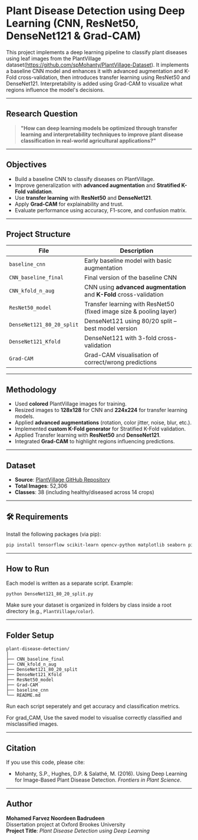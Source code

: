 
# Plant Disease Detection using Deep Learning (CNN, ResNet50, DenseNet121 & Grad-CAM)

This project implements a deep learning pipeline to classify plant diseases using leaf images from the PlantVillage dataset(https://github.com/spMohanty/PlantVillage-Dataset). It implements a baseline CNN model and enhances it with advanced augmentation and K-Fold cross-validation, then introduces transfer learning using ResNet50 and DenseNet121. Interpretability is added using Grad-CAM to visualize what regions influence the model's decisions.

---

## Research Question

> **"How can deep learning models be optimized through transfer learning and interpretability techniques to improve plant disease classification in real-world agricultural applications?"**

---

## Objectives

- Build a baseline CNN to classify diseases on PlantVillage.
- Improve generalization with **advanced augmentation** and **Stratified K-Fold validation**.
- Use **transfer learning** with **ResNet50** and **DenseNet121**.
- Apply **Grad-CAM** for explainability and trust.
- Evaluate performance using accuracy, F1-score, and confusion matrix.

---

##  Project Structure

| File                          | Description |
|-------------------------------|-------------|
| `baseline_cnn`               | Early baseline model with basic augmentation |
| `CNN_baseline_final`         | Final version of the baseline CNN |
| `CNN_kfold_n_aug`           | CNN using **advanced augmentation** and **K-Fold** cross-validation |
| `ResNet50_model`             | Transfer learning with ResNet50 (fixed image size & pooling layer) |
| `DenseNet121_80_20_split`    | DenseNet121 using 80/20 split – best model version |
| `DenseNet121_Kfold`          | DenseNet121 with 3-fold cross-validation |
| `Grad-CAM`                   | Grad-CAM visualisation of correct/wrong predictions |

---

## Methodology

- Used **colored** PlantVillage images for training.
- Resized images to **128x128** for CNN and **224x224** for transfer learning models.
- Applied **advanced augmentations** (rotation, color jitter, noise, blur, etc.).
- Implemented **custom K-Fold generator** for Stratified K-Fold validation.
- Applied Transfer learning with **ResNet50** and **DenseNet121**.
- Integrated **Grad-CAM** to highlight regions influencing predictions.

---

## Dataset

- **Source**: [PlantVillage GitHub Repository](https://github.com/spMohanty/PlantVillage-Dataset)
- **Total Images**: 52,306
- **Classes**: 38 (including healthy/diseased across 14 crops)

---

## 🛠️ Requirements

Install the following packages (via pip):

```bash
pip install tensorflow scikit-learn opencv-python matplotlib seaborn pillow
```

---

## How to Run

Each model is written as a separate script. Example:

```bash
python DenseNet121_80_20_split.py
```

Make sure your dataset is organized in folders by class inside a root directory (e.g., `PlantVillage/color`).

---

## Folder Setup

```
plant-disease-detection/
│
├── CNN_baseline_final
├── CNN_kfold_n_aug
├── DenseNet121_80_20_split
├── DenseNet121_Kfold
├── ResNet50_model
├── Grad-CAM
├── baseline_cnn
└── README.md
```

Run each script seperately and get accuracy and classification metrics.

For grad_CAM, Use the saved model to visualise correctly classified and misclassified images.

---

## Citation

If you use this code, please cite:

- Mohanty, S.P., Hughes, D.P. & Salathé, M. (2016). Using Deep Learning for Image-Based Plant Disease Detection. *Frontiers in Plant Science*.
---

## Author

 **Mohamed Farvez Noordeen Badrudeen**  
Dissertation project at Oxford Brookes University  
**Project Title**: *Plant Disease Detection using Deep Learning*
